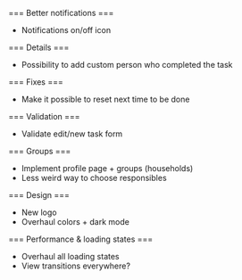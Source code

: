 === Better notifications ===
- Notifications on/off icon

=== Details ===
- Possibility to add custom person who completed the task

=== Fixes ===
- Make it possible to reset next time to be done

=== Validation ===
- Validate edit/new task form

=== Groups ===
- Implement profile page + groups (households)
- Less weird way to choose responsibles

=== Design ===
- New logo
- Overhaul colors + dark mode

=== Performance & loading states ===
- Overhaul all loading states
- View transitions everywhere?
